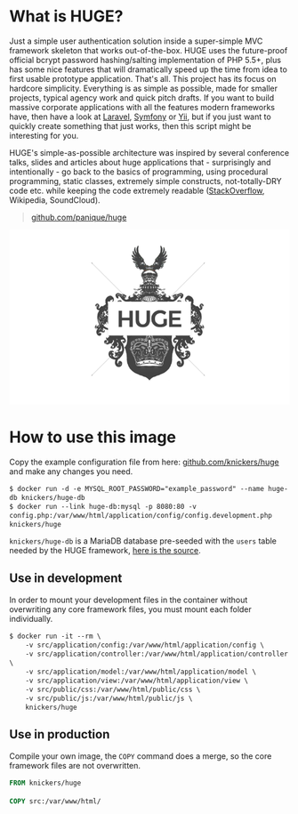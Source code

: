 # What is HUGE?

Just a simple user authentication solution inside a super-simple MVC framework skeleton that works out-of-the-box. HUGE uses the future-proof official bcrypt password hashing/salting implementation of PHP 5.5+, plus has some nice features that will dramatically speed up the time from idea to first usable prototype application. That's all. This project has its focus on hardcore simplicity. Everything is as simple as possible, made for smaller projects, typical agency work and quick pitch drafts. If you want to build massive corporate applications with all the features modern frameworks have, then have a look at [Laravel](http://laravel.com/), [Symfony](http://symfony.com/) or [Yii](http://www.yiiframework.com/), but if you just want to quickly create something that just works, then this script might be interesting for you.

HUGE's simple-as-possible architecture was inspired by several conference talks, slides and articles about huge applications that - surprisingly and intentionally - go back to the basics of programming, using procedural programming, static classes, extremely simple constructs, not-totally-DRY code etc. while keeping the code extremely readable ([StackOverflow](http://www.dev-metal.com/architecture-stackoverflow/), Wikipedia, SoundCloud).

> [github.com/panique/huge](https://github.com/panique/huge)

![HUGE logo](https://raw.githubusercontent.com/knickers/huge/master/huge-logo.png)

# How to use this image

Copy the example configuration file from here: [github.com/knickers/huge](https://github.com/knickers/huge/blob/master/config.example.php) and make any changes you need.

```console
$ docker run -d -e MYSQL_ROOT_PASSWORD="example_password" --name huge-db knickers/huge-db
$ docker run --link huge-db:mysql -p 8080:80 -v config.php:/var/www/html/application/config/config.development.php knickers/huge
```

`knickers/huge-db` is a MariaDB database pre-seeded with the `users` table needed by the HUGE framework, [here is the source](https://github.com/knickers/huge-db).

## Use in development

In order to mount your development files in the container without overwriting any core framework files, you must mount each folder individually.

```console
$ docker run -it --rm \
	-v src/application/config:/var/www/html/application/config \
	-v src/application/controller:/var/www/html/application/controller \
	-v src/application/model:/var/www/html/application/model \
	-v src/application/view:/var/www/html/application/view \
	-v src/public/css:/var/www/html/public/css \
	-v src/public/js:/var/www/html/public/js \
	knickers/huge
```

## Use in production

Compile your own image, the `COPY` command does a merge, so the core framework files are not overwritten.

```dockerfile
FROM knickers/huge

COPY src:/var/www/html/
```
